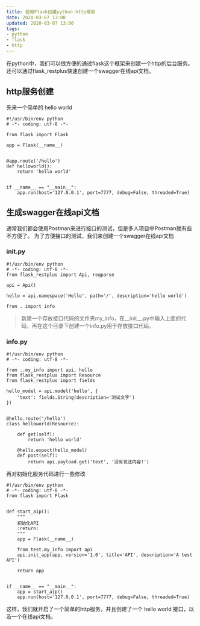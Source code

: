 ```yaml
---
title: 使用Flask创建python http框架
date: 2020-03-07 13:00
updated: 2020-03-07 13:00
tags:
- python
- flask
- http
---
```



在python中，我们可以很方便的通过flask这个框架来创建一个http的后台服务。还可以通过flask_restplus快速创建一个swagger在线api文档。

## http服务创建
先来一个简单的 hello world
```
#!/usr/bin/env python
# -*- coding: utf-8 -*-

from flask import Flask

app = Flask(__name__)


@app.route('/hello')
def helloworld():
    return 'hello world'


if __name__ == "__main__":
    app.run(host='127.0.0.1', port=7777, debug=False, threaded=True)
```

## 生成swagger在线api文档
通常我们都会使用Postman来进行接口的测试，但是多人项目中Postman就有些不方便了。
为了方便接口的测试，我们来创建一个swagger在线api文档
### __init__.py
```
#!/usr/bin/env python
# -*- coding: utf-8 -*-
from flask_restplus import Api, reqparse

api = Api()

hello = api.namespace('Hello', path='/', description='hello world')

from . import info
```
>新建一个存放接口代码的文件夹my_info，在__init__.py中输入上面的代码，再在这个目录下创建一个info.py用于存放接口代码。

### info.py
```
#!/usr/bin/env python
# -*- coding: utf-8 -*-

from ..my_info import api, hello
from flask_restplus import Resource
from flask_restplus import fields

hello_model = api.model('hello', {
    'text': fields.String(description='测试文字')
})


@hello.route('/hello')
class helloworld(Resource):

    def get(self):
        return 'hello world'

    @hello.expect(hello_model)
    def post(self):
        return api.payload.get('text', '没有发送内容!')
```
再对初始化服务代码进行一些修改

```
#!/usr/bin/env python
# -*- coding: utf-8 -*-
from flask import Flask


def start_aip():
    """
    初始化API
    :return:
    """
    app = Flask(__name__)

    from test.my_info import api
    api.init_app(app, version='1.0', title='API', description='A test API')

    return app


if __name__ == "__main__":
    app = start_aip()
    app.run(host='127.0.0.1', port=7777, debug=False, threaded=True)
```

这样，我们就开启了一个简单的http服务，并且创建了一个 hello world 接口，以及一个在线api文档。